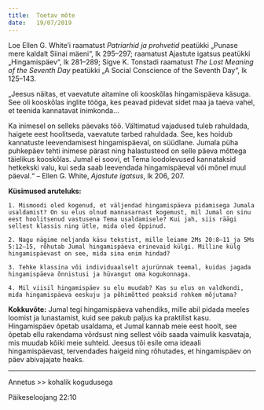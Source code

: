 ```yaml
---
title:  Toetav mõte
date:   19/07/2019
---
```

Loe Ellen G. White’i raamatust _Patriarhid ja prohvetid_ peatükki „Punase mere kaldalt Siinai mäeni“, lk 295–297; raamatust Ajastute igatsus peatükki „Hingamispäev“, lk 281–289; Sigve K. Tonstadi raamatust _The Lost Meaning of the Seventh Day_ peatükki „A Social Conscience of the Seventh Day“, lk 125–143.

„Jeesus näitas, et vaevatute aitamine oli kooskõlas hingamispäeva käsuga. See oli kooskõlas inglite tööga, kes peavad pidevat sidet maa ja taeva vahel, et teenida kannatavat inimkonda…

Ka inimesel on selleks päevaks töö. Vältimatud vajadused tuleb rahuldada, haigete eest hoolitseda, vaevatute tarbed rahuldada. See, kes hoidub kannatuste leevendamisest hingamispäeval, on süüdlane. Jumala püha puhkepäev tehti inimese pärast ning halastusteod on selle päeva mõttega täielikus kooskõlas. Jumal ei soovi, et Tema loodolevused kannataksid hetkekski valu, kui seda saab leevendada hingamispäeval või mõnel muul päeval.“ – Ellen G. White, _Ajastute igatsus_, lk 206, 207.

**Küsimused aruteluks:**

`1. Mismoodi oled kogenud, et väljendad hingamispäeva pidamisega Jumala usaldamist? On su elus olnud mannasarnast kogemust, mil Jumal on sinu eest hoolitsenud vastusena Tema usaldamisele? Kui jah, siis räägi sellest klassis ning ütle, mida oled õppinud.`

`2. Nagu nägime neljanda käsu tekstist, mille leiame 2Ms 20:8–11 ja 5Ms 5:12–15, rõhutab Jumal hingamispäeva erinevaid külgi. Milline külg hingamispäevast on see, mida sina enim hindad?`

`3. Tehke klassina või individuaalselt ajurünnak teemal, kuidas jagada hingamispäeva õnnistusi ja hüvangut oma kogukonnaga.`

`4. Mil viisil hingamispäev su elu muudab? Kas su elus on valdkondi, mida hingamispäeva eeskuju ja põhimõtted peaksid rohkem mõjutama?`

**Kokkuvõte:** Jumal tegi hingamispäeva vahendiks, mille abil pidada meeles loomist ja lunastamist, kuid see pakub paljus ka praktilist kasu. Hingamispäev õpetab usaldama, et Jumal kannab meie eest hoolt, see õpetab ellu rakendama võrdsust ning sellest võib saada vaimulik kasvataja, mis muudab kõiki meie suhteid. Jeesus tõi esile oma ideaali hingamispäevast, tervendades haigeid ning rõhutades, et hingamispäev on päev abivajajate heaks.

---

Annetus >> kohalik kogudusega

Päikeseloojang 22:10